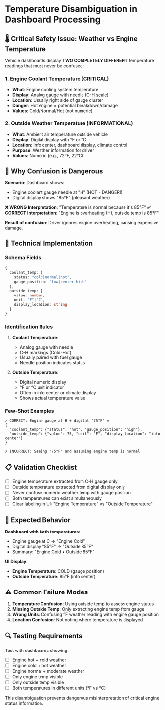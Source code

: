 # Temperature Disambiguation in Dashboard Processing

## 🌡️ **Critical Safety Issue: Weather vs Engine Temperature**

Vehicle dashboards display **TWO COMPLETELY DIFFERENT** temperature readings that must never be confused:

### **1. Engine Coolant Temperature (CRITICAL)**
- **What**: Engine cooling system temperature
- **Display**: Analog gauge with needle (C-H scale)
- **Location**: Usually right side of gauge cluster
- **Danger**: Hot engine = potential breakdown/damage
- **Values**: Cold/Normal/Hot (not numeric)

### **2. Outside Weather Temperature (INFORMATIONAL)**
- **What**: Ambient air temperature outside vehicle
- **Display**: Digital display with °F or °C
- **Location**: Info center, dashboard display, climate control
- **Purpose**: Weather information for driver
- **Values**: Numeric (e.g., 72°F, 22°C)

## 🚨 **Why Confusion is Dangerous**

**Scenario**: Dashboard shows:
- Engine coolant gauge needle at "H" (HOT - DANGER!)
- Digital display shows "85°F" (pleasant weather)

**❌ WRONG Interpretation**: "Temperature is normal because it's 85°F"
**✅ CORRECT Interpretation**: "Engine is overheating (H), outside temp is 85°F"

**Result of confusion**: Driver ignores engine overheating, causing expensive damage.

## 🔧 **Technical Implementation**

### **Schema Fields**
```typescript
{
  coolant_temp: {
    status: "cold|normal|hot",
    gauge_position: "low|center|high"
  },
  outside_temp: {
    value: number,
    unit: "F"|"C", 
    display_location: string
  }
}
```

### **Identification Rules**
1. **Coolant Temperature**:
   - Analog gauge with needle
   - C-H markings (Cold-Hot)
   - Usually paired with fuel gauge
   - Needle position indicates status

2. **Outside Temperature**:
   - Digital numeric display
   - °F or °C unit indicator
   - Often in info center or climate display
   - Shows actual temperature value

### **Few-Shot Examples**
```
✓ CORRECT: Engine gauge at H + digital "75°F" = 
{
  "coolant_temp": {"status": "hot", "gauge_position": "high"},
  "outside_temp": {"value": 75, "unit": "F", "display_location": "info center"}
}

✗ INCORRECT: Seeing "75°F" and assuming engine temp is normal
```

## 📋 **Validation Checklist**

- [ ] Engine temperature extracted from C-H gauge only
- [ ] Outside temperature extracted from digital display only  
- [ ] Never confuse numeric weather temp with gauge position
- [ ] Both temperatures can exist simultaneously
- [ ] Clear labeling in UI: "Engine Temperature" vs "Outside Temperature"

## 🎯 **Expected Behavior**

**Dashboard with both temperatures**:
- Engine gauge at C → "Engine Cold"
- Digital display "85°F" → "Outside 85°F"
- Summary: "Engine Cold • Outside 85°F"

**UI Display**:
- **Engine Temperature**: COLD (gauge position)
- **Outside Temperature**: 85°F (info center)

## ⚠️ **Common Failure Modes**

1. **Temperature Confusion**: Using outside temp to assess engine status
2. **Missing Outside Temp**: Only extracting engine temp from gauge
3. **Wrong Units**: Confusing °F weather reading with engine gauge position
4. **Location Confusion**: Not noting where temperature is displayed

## 🔍 **Testing Requirements**

Test with dashboards showing:
- [ ] Engine hot + cold weather
- [ ] Engine cold + hot weather  
- [ ] Engine normal + moderate weather
- [ ] Only engine temp visible
- [ ] Only outside temp visible
- [ ] Both temperatures in different units (°F vs °C)

This disambiguation prevents dangerous misinterpretation of critical engine status information.
